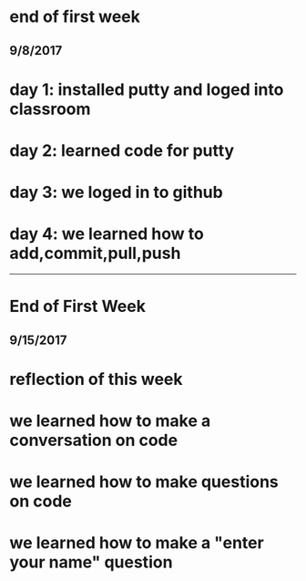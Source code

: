# end of first week
## 9/8/2017
# day 1: installed putty and loged into classroom
# day 2: learned code for putty
# day 3: we loged in to github
# day 4: we learned how to add,commit,pull,push


---


# End of First Week
## 9/15/2017
# reflection of this week
# we learned how to make a conversation on code
# we learned how to make questions on code
# we learned how to make a "enter your name" question
